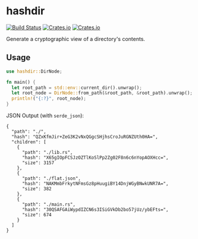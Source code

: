 # hashdir

[![Build Status](https://travis-ci.com/47ng/hashdir.svg?branch=master)](https://travis-ci.com/47ng/hashdir)
[![Crates.io](https://img.shields.io/crates/v/hashdir.svg)](https://crates.io/crates/hashdir)
[![Crates.io](https://img.shields.io/crates/l/hashdir.svg)](LICENSE)

Generate a cryptographic view of a directory's contents.

## Usage

```rust
use hashdir::DirNode;

fn main() {
  let root_path = std::env::current_dir().unwrap();
  let root_node = DirNode::from_path(&root_path, &root_path).unwrap();
  println!("{:?}", root_node);
}
```

JSON Output (with `serde_json`):

```
{
  "path": "./",
  "hash": "QZxKfmJir+ZeG3K2vNxQGgcSHjhsCroJuRGNZUth0HA=",
  "children": [
    {
      "path": "./lib.rs",
      "hash": "X65gIOpFCSJzOZTlKoSlPp2Zg02F8n6c6nYopAOXHcc=",
      "size": 3157
    },
    {
      "path": "./flat.json",
      "hash": "NAKMmbFrkytNFmsGz8pHuugiBY14DnjWGyBNwkUNR7A=",
      "size": 382
    },
    {
      "path": "./main.rs",
      "hash": "30QSAFGAiWypdIZCN6s3ISiGVkDb2bo57jUz/ybEFts=",
      "size": 674
    }
  ]
}
```

